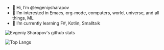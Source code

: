 - 👋 Hi, I’m @evgeniysharapov
- 👀 I’m interested in Emacs, org-mode, computers, world, universe, and all things, ML 
- 🌱 I’m currently learning F#, Kotlin, Smalltalk

![Evgeniy Sharapov's github stats](https://github-readme-stats.vercel.app/api?username=evgeniysharapov&count_private=true&show_icons=true&theme=darcula)

![Top Langs](https://github-readme-stats.vercel.app/api/top-langs/?username=evgeniysharapov&layout=compact&theme=darcula)

<!---
evgeniysharapov/evgeniysharapov is a ✨ special ✨ repository because its `README.md` (this file) appears on your GitHub profile.
You can click the Preview link to take a look at your changes.
--->
